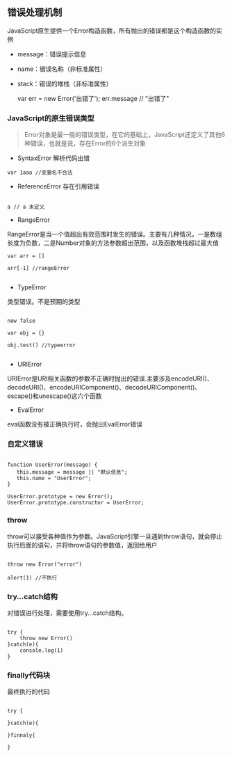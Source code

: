 ## 错误处理机制

JavaScript原生提供一个Error构造函数，所有抛出的错误都是这个构造函数的实例

- message：错误提示信息
- name：错误名称（非标准属性）
- stack：错误的堆栈（非标准属性）


    var err = new Error('出错了');
    err.message // "出错了"
    
    
### JavaScript的原生错误类型

> Error对象是最一般的错误类型，在它的基础上，JavaScript还定义了其他6种错误，也就是说，存在Error的6个派生对象

- SyntaxError 解析代码出错

```
var 1aaa //变量名不合法

```
- ReferenceError 存在引用错误

```

a // a 未定义

```

- RangeError

RangeError是当一个值超出有效范围时发生的错误。主要有几种情况，一是数组长度为负数，二是Number对象的方法参数超出范围，以及函数堆栈超过最大值

```
var arr = []

arr[-1] //rangeError


```

- TypeError 

类型错误。不是预期的类型


```

new false 

var obj = {}

obj.test() //typeerror


```

- URIError

URIError是URI相关函数的参数不正确时抛出的错误.主要涉及encodeURI()、decodeURI()、encodeURIComponent()、decodeURIComponent()、escape()和unescape()这六个函数


- EvalError

eval函数没有被正确执行时，会抛出EvalError错误


### 自定义错误


```

function UserError(message) {
   this.message = message || "默认信息";
   this.name = "UserError";
}

UserError.prototype = new Error();
UserError.prototype.constructor = UserError;

```

### throw 

throw可以接受各种值作为参数。JavaScript引擎一旦遇到throw语句，就会停止执行后面的语句，并将throw语句的参数值，返回给用户

```

throw new Error("error")

alert(1) //不执行

```
### try…catch结构

对错误进行处理，需要使用try...catch结构。


```

try {
    throw new Error()
}catch(e){
    console.log(1)
}

```

### finally代码块

最终执行的代码

```

try {
    
}catch(e){
    
}finnaly{
    
}
```